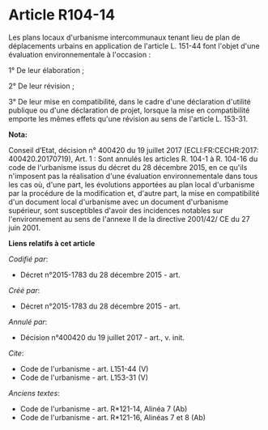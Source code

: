 # Article R104-14

Les plans locaux d'urbanisme intercommunaux tenant lieu de plan de déplacements urbains en application de l'article L. 151-44
font l'objet d'une évaluation environnementale à l'occasion : 

1° De leur élaboration ; 

2° De leur révision ; 

3° De leur mise en compatibilité, dans le cadre d'une déclaration d'utilité publique ou d'une déclaration de projet, lorsque
la mise en compatibilité emporte les mêmes effets qu'une révision au sens de l'article L. 153-31.

**Nota:**

Conseil d’Etat, décision n° 400420 du 19 juillet 2017 (ECLI:FR:CECHR:2017: 400420.20170719), Art. 1 : Sont annulés  les
articles R. 104-1 à R. 104-16 du code de l'urbanisme issus du décret du 28 décembre 2015, en ce qu'ils n'imposent pas la
réalisation d'une évaluation environnementale dans tous les cas où, d'une part, les évolutions apportées au plan local
d'urbanisme par la procédure de la modification et, d'autre part, la mise en compatibilité d'un document local d'urbanisme
avec un document d'urbanisme supérieur, sont susceptibles d'avoir des incidences notables sur l'environnement au sens de
l'annexe II de la directive 2001/42/ CE du 27 juin 2001.

**Liens relatifs à cet article**

_Codifié par_:

  - Décret n°2015-1783 du 28 décembre 2015 - art.

_Créé par_:

  - Décret n°2015-1783 du 28 décembre 2015 - art.

_Annulé par_:

  - Décision n°400420 du 19 juillet 2017 - art., v. init.

_Cite_:

  - Code de l'urbanisme - art. L151-44 (V)
  - Code de l'urbanisme - art. L153-31 (V)

_Anciens textes_:

  - Code de l'urbanisme - art. R*121-14, Alinéa 7 (Ab)
  - Code de l'urbanisme - art. R*121-16, Alinéas 7 et 8 (Ab)
